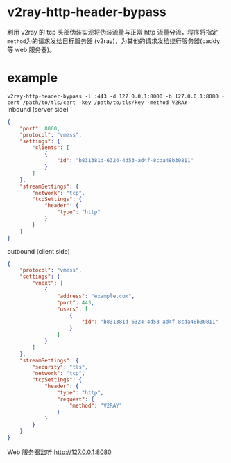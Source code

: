 # v2ray-http-header-bypass
利用 v2ray 的 tcp 头部伪装实现将伪装流量与正常 http 流量分流，程序将指定`method`为的请求发给目标服务器 (v2ray)，为其他的请求发给绕行服务器(caddy 等 web 服务器)。
# example 
`v2ray-http-header-bypass -l :443 -d 127.0.0.1:8000 -b 127.0.0.1:8080 -cert /path/to/tls/cert -key /path/to/tls/key -method V2RAY`  
inbound (server side)
```json
{
    "port": 8000,
    "protocol": "vmess",
    "settings": {
        "clients": [
            {
                "id": "b831381d-6324-4d53-ad4f-8cda48b30811"
            }
        ]
    },
    "streamSettings": {
        "network": "tcp",
        "tcpSettings": {
            "header": {
                "type": "http"
            }
        }
    }
}
```
outbound (client side)
```json
{
    "protocol": "vmess",
    "settings": {
        "vnext": [
            {
                "address": "example.com",
                "port": 443,
                "users": [
                    {
                        "id": "b831381d-6324-4d53-ad4f-8cda48b30811"
                    }
                ]
            }
        ]
    },
    "streamSettings": {
        "security": "tls",
        "network": "tcp",
        "tcpSettings": {
            "header": {
                "type": "http",
                "request": {
                    "method": "V2RAY"
                }
            }
        }
    }
}
```
Web 服务器监听 http://127.0.0.1:8080
